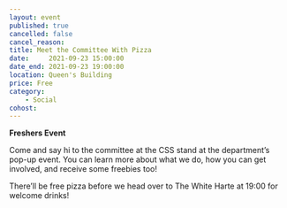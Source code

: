 ```yaml
---
layout: event
published: true
cancelled: false
cancel_reason:
title: Meet the Committee With Pizza
date:     2021-09-23 15:00:00
date_end: 2021-09-23 19:00:00
location: Queen's Building
price: Free
category:
    - Social
cohost:
---
```

**Freshers Event**

Come and say hi to the committee at the CSS stand at the department’s pop-up event. You can learn more about what we do, how you can get involved, and receive some freebies too!

There’ll be free pizza before we head over to The White Harte at 19:00 for welcome drinks! 
